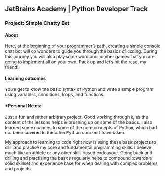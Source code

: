 ## JetBrains Academy | Python Developer Track

### Project: Simple Chatty Bot

#### About
Here, at the beginning of your programmer’s path, creating a simple console chat bot will do wonders to guide you through the basics of coding. During this journey you will also play some word and number games that you are going to implement all on your own. Pack up and let’s hit the road, my friend!

#### Learning outcomes
You’ll get to know the basic syntax of Python and write a simple program using variables, conditions, loops, and functions.

#### *Personal Notes:
Just a fun and rather arbitrary project. Good working through it, as the content of the lessons helps in brushing up on some of the basics. I also learned some nuances to some of the core concepts of Python, which had not been covered in the other Python courses I have taken.

My approach to learning to code right now is using these basic projects to drill and practise my core and fundamental programming skills. I believe much like an athlete or any other skill-based endeavour. Going back and drilling and practising the basics regularly helps to compound towards a solid skillset and experience base for when dealing with complex problems and projects.
